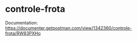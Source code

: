 # controle-frota

Documentation: https://documenter.getpostman.com/view/1342360/controle-frota/RW83PXHo
